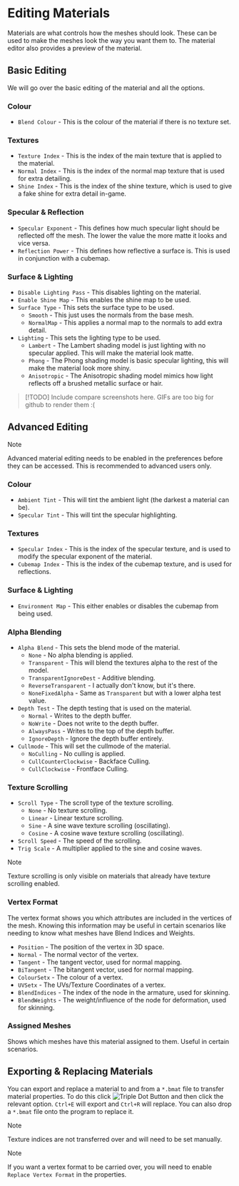 # Editing Materials
Materials are what controls how the meshes should look. These can be used to make the meshes look the way you want them to. The material editor also provides a preview of the material.

## Basic Editing
We will go over the basic editing of the material and all the options.

### Colour
- `Blend Colour` - This is the colour of the material if there is no texture set.

### Textures
- `Texture Index` - This is the index of the main texture that is applied to the material.
- `Normal Index` - This is the index of the normal map texture that is used for extra detailing.
- `Shine Index` - This is the index of the shine texture, which is used to give a fake shine for extra detail in-game.

### Specular & Reflection
- `Specular Exponent` - This defines how much specular light should be reflected off the mesh. The lower the value the more matte it looks and vice versa.
- `Reflection Power` - This defines how reflective a surface is. This is used in conjunction with a cubemap.

### Surface & Lighting
- `Disable Lighting Pass` - This disables lighting on the material.
- `Enable Shine Map` - This enables the shine map to be used.
- `Surface Type` - This sets the surface type to be used.
  - `Smooth` - This just uses the normals from the base mesh.
  - `NormalMap` - This applies a normal map to the normals to add extra detail.
- `Lighting` - This sets the lighting type to be used.
  - `Lambert` - The Lambert shading model is just lighting with no specular applied. This will make the material look matte.
  - `Phong` - The Phong shading model is basic specular lighting, this will make the material look more shiny.
  - `Anisotropic` - The Anisotropic shading model mimics how light reflects off a brushed metallic surface or hair.

> [!TODO]
> Include compare screenshots here. GIFs are too big for github to render them :(

## Advanced Editing
> [!NOTE]
> Advanced material editing needs to be enabled in the preferences before they can be accessed. This is recommended to advanced users only.

### Colour
- `Ambient Tint` - This will tint the ambient light (the darkest a material can be).
- `Specular Tint` - This will tint the specular highlighting.

### Textures
- `Specular Index` - This is the index of the specular texture, and is used to modify the specular exponent of the material.
- `Cubemap Index` - This is the index of the cubemap texture, and is used for reflections.

### Surface & Lighting
- `Environment Map` - This either enables or disables the cubemap from being used.

### Alpha Blending
- `Alpha Blend` - This sets the blend mode of the material.
  - `None` - No alpha blending is applied.
  - `Transparent` - This will blend the textures alpha to the rest of the model.
  - `TransparentIgnoreDest` - Additive blending.
  - `ReverseTransparent` - I actually don't know, but it's there.
  - `NoneFixedAlpha` - Same as `Transparent` but with a lower alpha test value.
- `Depth Test` - The depth testing that is used on the material.
  - `Normal` - Writes to the depth buffer.
  - `NoWrite` - Does not write to the depth buffer.
  - `AlwaysPass` - Writes to the top of the depth buffer.
  - `IgnoreDepth` - Ignore the depth buffer entirely.
- `Cullmode` - This will set the cullmode of the material.
  - `NoCulling` - No culling is applied.
  - `CullCounterClockwise` - Backface Culling.
  - `CullClockwise` - Frontface Culling.

### Texture Scrolling
- `Scroll Type` - The scroll type of the texture scrolling.
  - `None` - No texture scrolling.
  - `Linear` - Linear texture scrolling.
  - `Sine` - A sine wave texture scrolling (oscillating).
  - `Cosine` - A cosine wave texture scrolling (oscillating).
- `Scroll Speed` - The speed of the scrolling.
- `Trig Scale` - A multiplier applied to the sine and cosine waves.

> [!NOTE]
> Texture scrolling is only visible on materials that already have texture scrolling enabled.

### Vertex Format
The vertex format shows you which attributes are included in the vertices of the mesh. Knowing this information may be useful in certain scenarios like needing to know what meshes have Blend Indices and Weights.

- `Position` - The position of the vertex in 3D space.
- `Normal` - The normal vector of the vertex.
- `Tangent` - The tangent vector, used for normal mapping.
- `BiTangent` - The bitangent vector, used for normal mapping.
- `ColourSetx` - The colour of a vertex.
- `UVSetx` - The UVs/Texture Coordinates of a vertex.
- `BlendIndices` - The index of the node in the armature, used for skinning.
- `BlendWeights` - The weight/influence of the node for deformation, used for skinning.

### Assigned Meshes
Shows which meshes have this material assigned to them. Useful in certain scenarios.

## Exporting & Replacing Materials
You can export and replace a material to and from a `*.bmat` file to transfer material properties. To do this click ![Triple Dot Button](https://i.imgur.com/xhwAmwR.png) and then click the relevant option. `Ctrl+E` will export and `Ctrl+R` will replace. You can also drop a `*.bmat` file onto the program to replace it.

> [!NOTE]
> Texture indices are not transferred over and will need to be set manually.

> [!NOTE]
> If you want a vertex format to be carried over, you will need to enable `Replace Vertex Format` in the properties.